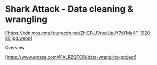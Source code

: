 # Shark Attack - Data cleaning & wrangling

![https://cdn.mos.cms.futurecdn.net/ZhiCPJJVnexUpJY7oYMeKF-1920-80.jpg.webp]

Overview

[https://www.emaze.com/@ALRZQFCRI/data-wrangling-project]

